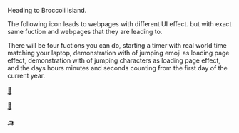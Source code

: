 Heading to Broccoli Island. <br />

The following icon leads to webpages with different UI effect. but with exact same fuction and webpages that they are leading to. <br />

There will be four fuctions you can do, starting a timer with real world time matching your laptop, demonstration with of jumping emoji as loading page effect, demonstration with of jumping characters as loading page effect, and the days hours minutes and seconds counting from the first day of the current year. <br /><br />
[🚌](https://melon0221.github.io/Broccoli-Island/title)<br /><br />
[🛴](https://melon0221.github.io/Broccoli-Island/title2)<br /><br />
[🛺](https://melon0221.github.io/Broccoli-Island/title3)
